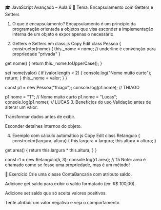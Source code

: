 🎓 JavaScript Avançado – Aula 6
🔹 Tema: Encapsulamento com Getters e Setters
1. O que é encapsulamento?
Encapsulamento é um princípio da programação orientada a objetos que visa esconder a implementação interna de um objeto e expor apenas o necessário.

2. Getters e Setters em class
js
Copy
Edit
class Pessoa {
  constructor(nome) {
    this._nome = nome; // underline é convenção para propriedade "privada"
  }

  get nome() {
    return this._nome.toUpperCase();
  }

  set nome(valor) {
    if (valor.length < 2) {
      console.log("Nome muito curto");
      return;
    }
    this._nome = valor;
  }
}

const p1 = new Pessoa("thiago");
console.log(p1.nome); // THIAGO

p1.nome = "T"; // Nome muito curto
p1.nome = "Lucas";
console.log(p1.nome); // LUCAS
3. Benefícios do uso
Validação antes de alterar um valor.

Transformar dados antes de exibir.

Esconder detalhes internos do objeto.

4. Exemplo com cálculo automático
js
Copy
Edit
class Retangulo {
  constructor(largura, altura) {
    this.largura = largura;
    this.altura = altura;
  }

  get area() {
    return this.largura * this.altura;
  }
}

const r1 = new Retangulo(5, 3);
console.log(r1.area); // 15
Note: area é chamado como se fosse uma propriedade, mas é um método!

🧪 Exercício
Crie uma classe ContaBancaria com atributo saldo.

Adicione get saldo para exibir o saldo formatado (ex: R$ 100,00).

Adicione set saldo que só aceita valores positivos.

Tente atribuir um valor negativo e veja o comportamento.


